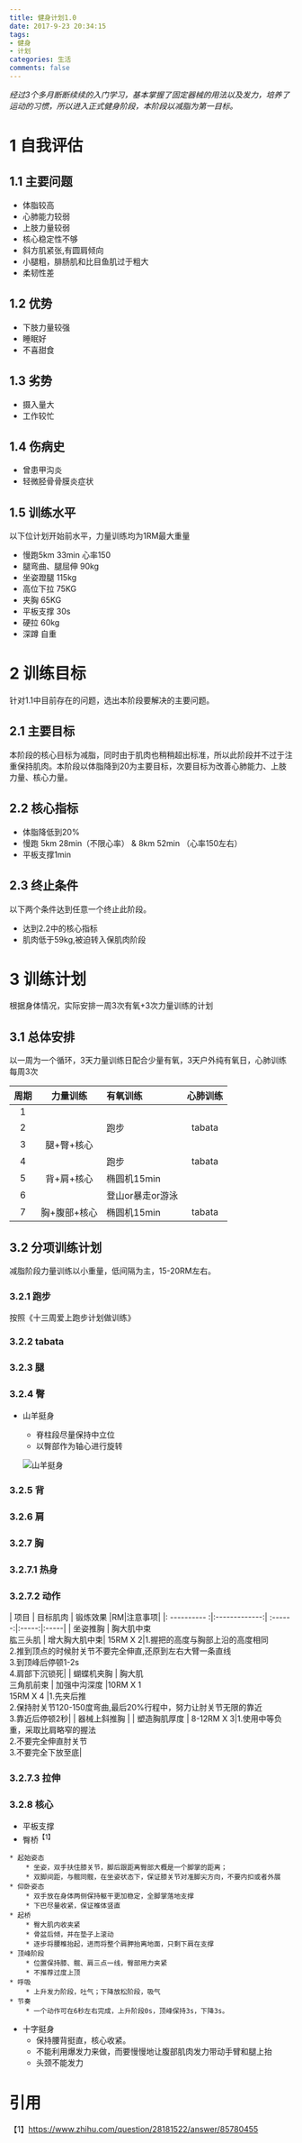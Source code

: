 ```yaml
---
title: 健身计划1.0
date: 2017-9-23 20:34:15
tags: 
- 健身 
- 计划
categories: 生活
comments: false
---
```

*经过3个多月断断续续的入门学习，基本掌握了固定器械的用法以及发力，培养了运动的习惯，所以进入正式健身阶段，本阶段以减脂为第一目标。*
<!--more-->
# 1 自我评估
## 1.1 主要问题

* 体脂较高
* 心肺能力较弱
* 上肢力量较弱
* 核心稳定性不够
* 斜方肌紧张,有圆肩倾向
* 小腿粗，腓肠肌和比目鱼肌过于粗大
* 柔韧性差


## 1.2 优势

* 下肢力量较强
* 睡眠好
* 不喜甜食

## 1.3 劣势

* 摄入量大
* 工作较忙

## 1.4 伤病史

* 曾患甲沟炎
* 轻微胫骨骨膜炎症状

## 1.5 训练水平

以下位计划开始前水平，力量训练均为1RM最大重量

* 慢跑5km 33min 心率150
* 腿弯曲、腿屈伸 90kg 
* 坐姿蹬腿 115kg 
* 高位下拉 75KG
* 夹胸 65KG
* 平板支撑 30s
* 硬拉 60kg
* 深蹲 自重

# 2 训练目标

针对1.1中目前存在的问题，选出本阶段要解决的主要问题。

## 2.1 主要目标

本阶段的核心目标为减脂，同时由于肌肉也稍稍超出标准，所以此阶段并不过于注重保持肌肉。本阶段以体脂降到20为主要目标，次要目标为改善心肺能力、上肢力量、核心力量。

## 2.2 核心指标

* 体脂降低到20%
* 慢跑 5km 28min（不限心率） & 8km 52min
 （心率150左右）
* 平板支撑1min
 
## 2.3 终止条件

以下两个条件达到任意一个终止此阶段。

* 达到2.2中的核心指标
* 肌肉低于59kg,被迫转入保肌肉阶段


# 3 训练计划

根据身体情况，实际安排一周3次有氧+3次力量训练的计划

## 3.1 总体安排
以一周为一个循环，3天力量训练日配合少量有氧，3天户外纯有氧日，心肺训练每周3次

| 周期        | 力量训练       | 有氧训练 |心肺训练|
|:----------:|:-------------:|:------|:-----:|
| 1 |     | | |
| 2 |       |    跑步 |tabata |
| 3 | 腿+臀+核心|     | |
| 4 |       |   跑步 |tabata |
| 5 | 背+肩+核心      | 椭圆机15min | |
| 6 |       |    登山or暴走or游泳  | |
| 7 | 胸+腹部+核心      | 椭圆机15min |tabata |

## 3.2 分项训练计划
减脂阶段力量训练以小重量，低间隔为主，15-20RM左右。

### 3.2.1 跑步
按照《十三周爱上跑步计划做训练》

### 3.2.2 tabata

### 3.2.3 腿

### 3.2.4 臀
* 山羊挺身
	* 脊柱段尽量保持中立位
	* 以臀部作为轴心进行旋转
	
	![山羊挺身](http://img.mp.itc.cn/upload/20161223/40c68d93e2e24848be4602d78a78cead.gif)
	

### 3.2.5 背


### 3.2.6 肩

### 3.2.7 胸 
### 3.2.7.1 热身
### 3.2.7.2 动作

| 项目        |    目标肌肉    | 锻炼效果 |RM|注意事项|
|: ---------- :|:-------------:| :------:|:-----:|:-----|
| 坐姿推胸 |  胸大肌中束</br>肱三头肌   | 增大胸大肌中束| 15RM X 2|1.握把的高度与胸部上沿的高度相同<br>2.推到顶点的时候肘关节不要完全伸直,还原到左右大臂一条直线</br>3.到顶峰后停顿1-2s</br>4.肩部下沉锁死|
| 蝴蝶机夹胸 |    胸大肌</br>三角肌前束   |   加强中沟深度  |10RM X 1</br>15RM X 4 |1.先夹后推<br>2.保持肘关节120-150度弯曲,最后20%行程中，努力让肘关节无限的靠近<br>3.靠近后停顿2秒|
| 器械上斜推胸 | |  塑造胸肌厚度   | 8-12RM X 3|1.使用中等负重，采取比肩略窄的握法</br>2.不要完全伸直肘关节</br>3.不要完全下放至底|

### 3.2.7.3 拉伸


### 3.2.8 核心
* 平板支撑
* 臀桥<sup>【1】</sup>
>
	* 起始姿态
		* 坐姿，双手扶住膝关节，脚后跟距离臀部大概是一个脚掌的距离；
		* 双脚间距，与髋同髋，在坐姿状态下，保证膝关节对准脚尖方向，不要内扣或者外展
	* 仰卧姿态
		* 双手放在身体两侧保持躯干更加稳定，全脚掌落地支撑
		* 下巴尽量收紧，保证椎体竖直
	* 起桥
		* 臀大肌内收夹紧
		* 骨盆后倾，并在垫子上滚动
		* 逐步将腰椎抬起，进而将整个肩胛抬离地面，只剩下肩在支撑
	* 顶峰阶段
		* 位置保持膝、髋、肩三点一线，臀部用力夹紧
		* 不推荐过度上顶
	* 呼吸
		* 上升发力阶段，吐气；下降放松阶段，吸气
	* 节奏
		* 一个动作可在6秒左右完成，上升阶段0s，顶峰保持3s，下降3s。
	
* 十字挺身
	* 保持腰背挺直，核心收紧。
	* 不能利用爆发力来做，而要慢慢地让腹部肌肉发力带动手臂和腿上抬
	* 头颈不能发力
	
# 引用
【1】https://www.zhihu.com/question/28181522/answer/85780455
